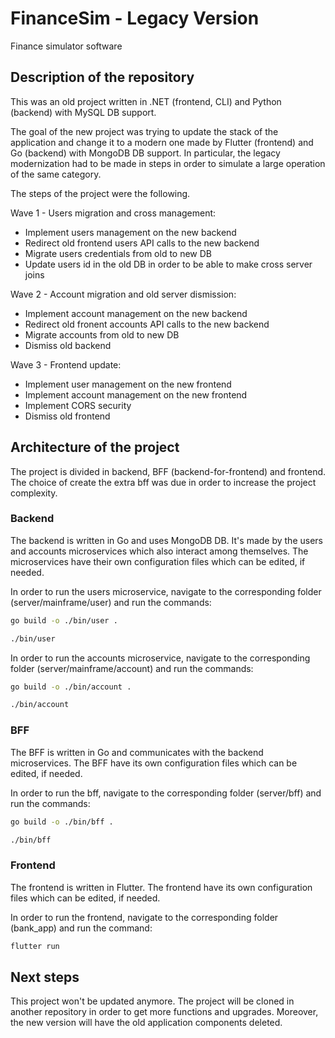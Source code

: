 # FinanceSim - Legacy Version
Finance simulator software

## Description of the repository
This was an old project written in .NET (frontend, CLI) and Python (backend) with MySQL DB support.

The goal of the new project was trying to update the stack of the application and change it to a modern one made by Flutter (frontend) and Go (backend) with MongoDB DB support. In particular, the legacy modernization had to be made in steps in order to simulate a large operation of the same category.

The steps of the project were the following.

Wave 1 - Users migration and cross management:
- Implement users management on the new backend
- Redirect old frontend users API calls to the new backend
- Migrate users credentials from old to new DB
- Update users id in the old DB in order to be able to make cross server joins

Wave 2 - Account migration and old server dismission:
- Implement account management on the new backend
- Redirect old fronent accounts API calls to the new backend
- Migrate accounts from old to new DB
- Dismiss old backend

Wave 3 - Frontend update:
- Implement user management on the new frontend
- Implement account management on the new frontend
- Implement CORS security
- Dismiss old frontend

## Architecture of the project
The project is divided in backend, BFF (backend-for-frontend) and frontend. The choice of create the extra bff was due in order to increase the project complexity.

### Backend
The backend is written in Go and uses MongoDB DB. It's made by the users and accounts microservices which also interact among themselves. The microservices have their own configuration files which can be edited, if needed.

In order to run the users microservice, navigate to the corresponding folder (server/mainframe/user) and run the commands:
```bash
go build -o ./bin/user .

./bin/user
```

In order to run the accounts microservice, navigate to the corresponding folder (server/mainframe/account) and run the commands:
```bash
go build -o ./bin/account .

./bin/account
```

### BFF
The BFF is written in Go and communicates with the backend microservices. The BFF have its own configuration files which can be edited, if needed.

In order to run the bff, navigate to the corresponding folder (server/bff) and run the commands:
```bash
go build -o ./bin/bff .

./bin/bff
```

### Frontend
The frontend is written in Flutter. The frontend have its own configuration files which can be edited, if needed.

In order to run the frontend, navigate to the corresponding folder (bank_app) and run the command:
```bash
flutter run
```

## Next steps
This project won't be updated anymore. The project will be cloned in another repository in order to get more functions and upgrades. Moreover, the new version will have the old application components deleted.

